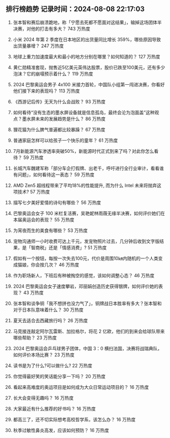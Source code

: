 
## 排行榜趋势 记录时间：2024-08-08 22:17:03
  
  1. 张本智和赛后崩溃跪地，称「宁愿去死都不愿面对这结果」，输掉这场团体半决赛，对他的打击有多大？ 743 万热度
    
  2. 小米 2024 年第 2 季度在日本地区的出货量同比增长 359%，哪些原因导致出货量暴增？ 247 万热度
    
  3. 地球上重力加速度最大和最小的地方分别在哪里？如何知道的？ 127 万热度
    
  4. 黄仁勋精准套现，抛售近5亿美元英伟达股票，股价已跌至100美元，还有多少泡沫？它的崩塌预示着什么？ 119 万热度
    
  5. 2024 巴黎奥运会男子 4x100 米接力首轮，中国队小组第一闯进决赛，你看好他们接下来的表现吗？ 113 万热度
    
  6. 《西游记后传》无天为什么会战败？ 93 万热度
    
  7. 如何看待“没有生态的墨水屏设备就是信息孤岛，最终会沦为泡面盖”这种观点？墨水屏未来的发展趋势是什么？ 86 万热度
    
  8. 狸花猫为什么脾气普遍都比较暴躁？ 67 万热度
    
  9. 普通家庭怎样可以给孩子一个快乐的童年？ 61 万热度
    
  10. 7月新能源汽车渗透率突破50%，新能源时代正式到来了吗？对此你怎么看待？ 59 万热度
    
  11. 长城汽车魏建军称「部分车企打假牌、出老千，呼吁进行全行业审计，看看谁有问题」，如何看待这一表态？ 59 万热度
    
  12. AMD Zen5 超线程带来了平均18%的性能提升, 而为什么 Intel 未来将抛弃这项技术? 57 万热度
    
  13. 描写七夕美好爱情的诗句有哪些？ 56 万热度
    
  14. 巴黎奥运会女子 100 米栏复活赛，吴艳妮林雨薇无缘半决赛，如何评价她们在本届奥运会的表现？ 55 万热度
    
  15. 为宵夜而生的美食有哪些？ 53 万热度
    
  16. 宠物沟通师一小时收费可达上千元，发宠物照片过去，几分钟后收到文字版结果，是「智商税」还是「情感消费」? 51 万热度
    
  17. 假如有一个按钮，每按一次失去100元，代价是周围10㎞内随机的一个人类变成猫娘，你会按几次？ 46 万热度
    
  18. 作为职场新人，下班后有种被掏空的感觉，该如何调整心态？ 46 万热度
    
  19. 2024 巴黎奥运会女子速度攀岩，邓丽娟创造历史获得银牌，如何评价她的表现？ 43 万热度
    
  20. 张本智和谈争铜「我不想拼也没力气了」，铜牌战日本胜率有多大？张本智和对于日本队意味着什么？ 30 万热度
    
  21. 夏天去适合去西藏旅行吗？ 26 万热度
    
  22. 马竞接连敲定阿尔瓦雷斯、加拉格尔，将花 2 亿欧，他们的到来会给球队带来哪些帮助？ 23 万热度
    
  23. 2024 巴黎奥运会乒乓球男子团体，中国 3：0 横扫法国，决赛将战瑞典队，如何评价本场比赛？ 23 万热度
    
  24. 读书是为了什么?可以做什么? 22 万热度
    
  25. 你觉得最好笑的笑话能分享一下吗？ 20 万热度
    
  26. 看起来高难度的奥运项目是如何成为大众日常运动项目的？ 16 万热度
    
  27. 长大会变得无趣吗？ 16 万热度
    
  28. 大家最近有什么推荐的好书吗？ 16 万热度
    
  29. 都高三了，还不切实际想考高校哲学系，该怎么办？ 16 万热度
    
  30. 秋季过敏性鼻炎高发，应该如何预防？ 16 万热度
    
